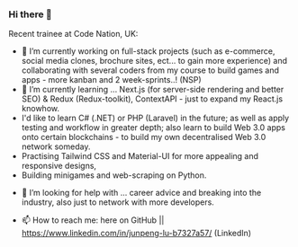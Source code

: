 ### Hi there 👋
 
Recent trainee at Code Nation, UK:
<br/>
<!-- Nowadays, I try to code as much as I can to keep up the momentum..! -->
- 🔭 I’m currently working on full-stack projects (such as e-commerce, social media clones, brochure sites, ect... to gain more experience) and collaborating with several coders from my course to build games and apps - more kanban and 2 week-sprints..! (NSP)
- 🌱 I’m currently learning ... Next.js (for server-side rendering and better SEO) & Redux (Redux-toolkit), ContextAPI - just to expand my React.js knowhow.
- I'd like to learn C# (.NET) or PHP (Laravel) in the future; as well as apply testing and workflow in greater depth; also learn to build Web 3.0 apps onto certain blockchains - to build my own decentralised Web 3.0 network someday.
- Practising Tailwind CSS and Material-UI for more appealing and responsive designs, 
- Building minigames and web-scraping on Python.   
<!-- - 👯 I’m looking to collaborate on ... full-stack projects in general. -->
- 🤔 I’m looking for help with ... career advice and breaking into the industry, also just to network with more developers.
<!-- - 💬 Ask me about coding related. -->
- 📫 How to reach me: here on GitHub || https://www.linkedin.com/in/junpeng-lu-b7327a57/ (LinkedIn) 
<!-- - ⚡ Fun fact: ... -->
